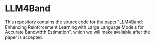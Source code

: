 # LLM4Band
This repository contains the source code for the paper "LLM4Band: Enhancing Reinforcement Learning with Large Language Models for Accurate Bandwidth Estimation", which we will make available after the paper is accepted.
